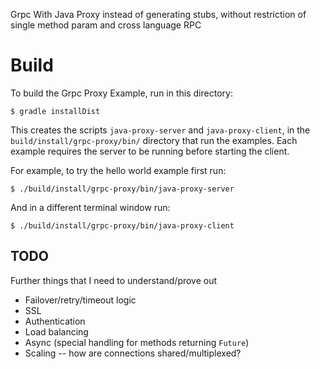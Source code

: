 


Grpc With Java Proxy instead of generating stubs, without restriction of single method param and cross language RPC

Build
==============================================

To build the Grpc Proxy Example, run in this directory:

```
$ gradle installDist
```

This creates the scripts `java-proxy-server` and `java-proxy-client`, in the
`build/install/grpc-proxy/bin/` directory that run the examples. Each
example requires the server to be running before starting the client.

For example, to try the hello world example first run:

```
$ ./build/install/grpc-proxy/bin/java-proxy-server
```

And in a different terminal window run:

```
$ ./build/install/grpc-proxy/bin/java-proxy-client
```

## TODO

Further things that I need to understand/prove out

* Failover/retry/timeout logic
* SSL
* Authentication
* Load balancing
* Async (special handling for methods returning `Future`)
* Scaling -- how are connections shared/multiplexed?
